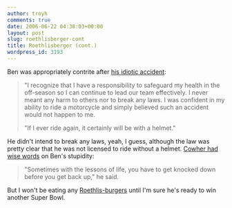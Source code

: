 ```yaml
---
author: troyh
comments: true
date: 2006-06-22 04:38:03+00:00
layout: post
slug: roethlisberger-cont
title: Roethlisberger (cont.)
wordpress_id: 3193
---
```


Ben was appropriately contrite after [his idiotic accident](http://troyandgay.com/?p=3190):


<blockquote>"I recognize that I have a responsibility to safeguard my health in the off-season so I can continue to lead our team effectively. I never meant any harm to others nor to break any laws. I was confident in my ability to ride a motorcycle and simply believed such an accident would not happen to me.

"If I ever ride again, it certainly will be with a helmet."</blockquote>


He didn't intend to break any laws, yeah, I guess, although the law was pretty clear that he was not licensed to ride without a helmet. [Cowher had wise words](http://www.post-gazette.com/pg/06171/699570-66.stm) on Ben's stupidity:


<blockquote>"Sometimes with the lessons of life, you have to get knocked down before you get back up," he said.</blockquote>


But I won't be eating any [Roethlis-burgers](http://www.recipezaar.com/138858) until I'm sure he's ready to win another Super Bowl.

